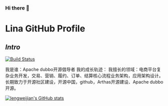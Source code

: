 ### Hi there 👋


# Lina  GitHub Profile 
## _Intro_
 
 
[![Build Status](https://travis-ci.org/joemccann/dillinger.svg?branch=master)](https://travis-ci.org/joemccann/dillinger)
 
我是谁：Apache dubbo开源倡导者
我的成长轨迹：
我擅长的领域：电商平台复杂业务开发，交易、营销、履约、订单、结算核心流程业务架构，应用架构设计。长期致力于开源社区建设，开源中国，github，Arthas开源建设、Apache dubbo开源。

[![lengweijian's GitHub stats](https://github-readme-stats.vercel.app/api?username=lengweijian)](https://github.com/anuraghazra/github-readme-stats)

